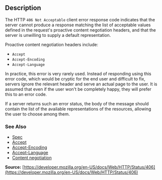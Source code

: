 ## Description

The HTTP `406 Not Acceptable` client error response code indicates that the server cannot produce a response matching
the list of acceptable values defined in the request's proactive content negotiation headers, and
that the server is unwilling to supply a default representation.

Proactive content negotiation headers include:

- `Accept`
- `Accept-Encoding`
- `Accept-Language`

In practice, this error is very rarely used. Instead of responding using this error
code, which would be cryptic for the end user and difficult to fix, servers ignore the
relevant header and serve an actual page to the user. It is assumed that even if the
user won't be completely happy, they will prefer this to an error code.

If a server returns such an error status, the body of the message should contain the
list of the available representations of the resources, allowing the user to choose
among them.

### See Also

- [Spec](https://www.rfc-editor.org/rfc/rfc9110#status.406)
- [Accept](https://developer.mozilla.org/en-US/docs/Web/HTTP/Headers/Accept)
- [Accept-Encoding](https://developer.mozilla.org/en-US/docs/Web/HTTP/Headers/Accept-Encoding)
- [Accept-Language](https://developer.mozilla.org/en-US/docs/Web/HTTP/Headers/Accept-Language)
- [Content negotiation](https://developer.mozilla.org/en-US/docs/Web/HTTP/Content_negotiation)

**Source:** [https://developer.mozilla.org/en-US/docs/Web/HTTP/Status/406](https://developer.mozilla.org/en-US/docs/Web/HTTP/Status/406)
